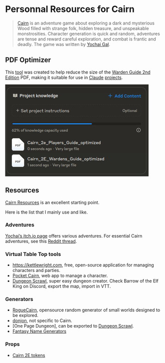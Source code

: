 # Personnal Resources for Cairn

> [Cairn](https://cairnrpg.com/) is an adventure game about exploring a dark and mysterious Wood filled with strange folk, hidden treasure, and unspeakable monstrosities. Character generation is quick and random, adventures are tense and reward careful exploration, and combat is frantic and deadly. The game was written by [Yochai Gal](https://newschoolrevolution.com/).

## PDF Optimizer

This [tool](./tools/pdf-optimizer) was created to help reduce the size of the [Warden Guide 2nd Edition](https://cairnrpg.com/second-edition/wardens-guide/) PDF, making it suitable for use in [Claude](https://claude.ai) [projects](https://support.anthropic.com/en/articles/9519177-how-can-i-create-and-manage-projects).

![alt text](claude-project.png)

## Resources

[Cairn Resources](https://cairnrpg.com/resources/) is an excellent starting point.

Here is the list that I mainly use and like.

### Adventures

[Yochai’s itch.io page](https://itch.io/c/1352509/cairn-adventures) offers various adventures. For essential Cairn adventures, see this [Reddit thread](https://www.reddit.com/r/cairnrpg/comments/1f33auf/what_are_the_essential_cairn_adventures/).

### Virtual Table Top tools

- <https://kettlewright.com>, free, open-source application for managing characters and parties.
- [Pocket Cairn](https://brightsdays.github.io/pocket-cairn/), web app to manage a character.
- [Dungeon Scrawl](https://dungeonscrawl.com), super easy dungeon creator. Check Barrow of the Elf King on Discord, export the map, import in VTT.

### Generators

- [RogueCairn](https://www.kesiev.com/roguecairn/), opensource random generator of small worlds designed to be explored.
- [donjon](https://donjon.bin.sh), not specific to Cairn.
- [One Page Dungeon], can be exported to [Dungeon Scrawl](https://dungeonscrawl.com).
- [Fantasy Name Generators](https://www.fantasynamegenerators.com)

### Props

- [Cairn 2E tokens](https://drive.google.com/drive/folders/1f8pvf2gnRQ7rWxIrXvPGRRTBepXK8jIH)
